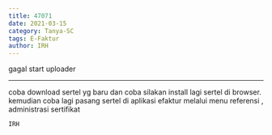 ```yaml
---
title: 47071
date: 2021-03-15
category: Tanya-SC
tags: E-Faktur
author: IRH
---
```


gagal start uploader

---

coba download sertel yg baru dan coba silakan install lagi sertel di browser. kemudian coba lagi pasang sertel di aplikasi efaktur melalui menu referensi , administrasi sertifikat

`IRH`
